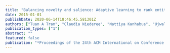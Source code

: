 ```yaml
---
title: "Balancing novelty and salience: Adaptive learning to rank entities for timeline summarization of high-impact events"
date: 2015-01-01
publishDate: 2020-06-14T18:46:45.581301Z
authors: ["Tuan A Tran", "Claudia Niederee", "Nattiya Kanhabua", "Ujwal Gadiraju", "Avishek Anand"]
publication_types: ["1"]
abstract: ""
featured: false
publication: "*Proceedings of the 24th ACM International on Conference on Information and Knowledge Management*"
---
```


